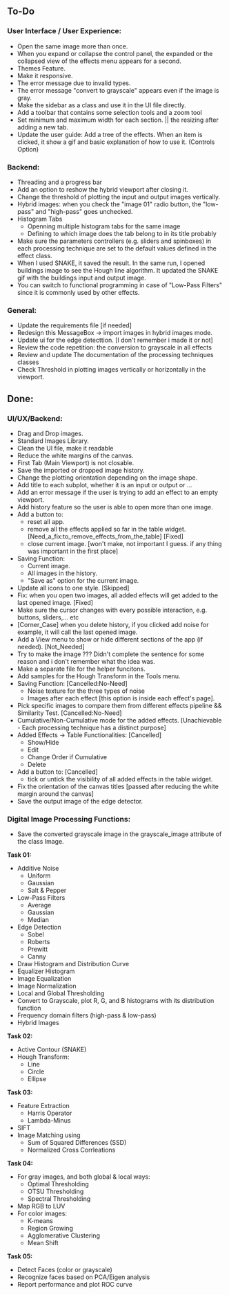## To-Do

### User Interface / User Experience:

- Open the same image more than once.
- When you expand or collapse the control panel, the expanded or the collapsed view of the effects menu appears for a second.
- Themes Feature.
- Make it responsive.
- The error message due to invalid types.
- The error message "convert to grayscale" appears even if the image is gray.
- Make the sidebar as a class and use it in the UI file directly.
- Add a toolbar that contains some selection tools and a zoom tool
- Set minimum and maximum width for each section. || the resizing after adding a new tab.
- Update the user guide: Add a tree of the effects. When an item is clicked, it show a gif and basic explanation of how to use it. (Controls Option)

### Backend:

- Threading and a progress bar
- Add an option to reshow the hybrid viewport after closing it.
- Change the threshold of plotting the input and output images vertically.
- Hybrid images: when you check the "image 01" radio button, the "low-pass" and "high-pass" goes unchecked.
- Histogram Tabs
  - Openning multiple histogram tabs for the same image
  - Defining to which image does the tab belong to in its title probably
- Make sure the parameters controllers (e.g. sliders and spinboxes) in each processing technique are set to the default values defined in the effect class.
- When I used SNAKE, it saved the result. In the same run, I opened buildings image to see the Hough line algorithm. It updated the SNAKE gif with the buildings input and output image.
- You can switch to functional programming in case of "Low-Pass Filters" since it is commonly used by other effects.

### General:

- Update the requirements file [if needed]
- Redesign this MessageBox -> import images in hybrid images mode.
- Update ui for the edge detecttion. [I don't remember i made it or not]
- Review the code repetition: the conversion to grayscale in all effects
- Review and update The documentation of the processing techniques classes
- Check Threshold in plotting images vertically or horizontally in the viewport.

## Done:

### UI/UX/Backend:

- Drag and Drop images.
- Standard Images Library.
- Clean the UI file, make it readable
- Reduce the white margins of the canvas.
- First Tab (Main Viewport) is not closable.
- Save the imported or dropped image history.
- Change the plotting orientation depending on the image shape.
- Add title to each subplot, whether it is an input or output or ...
- Add an error message if the user is trying to add an effect to an empty viewport.
- Add history feature so the user is able to open more than one image.
- Add a button to:
  - reset all app.
  - remove all the effects applied so far in the table widget. [Need_a_fix:to_remove_effects_from_the_table] [Fixed]
  - close current image. [won't make, not important I guess. if any thing was important in the first place]
- Saving Function:
  - Current image.
  - All images in the history.
  - "Save as" option for the current image.
- Update all icons to one style. [Skipped]
- Fix: when you open two images, all added effects will get added to the last opened image. [Fixed]
- Make sure the cursor changes with every possible interaction, e.g. buttons, sliders,... etc
- [Corner_Case] when you delete history, if you clicked add noise for example, it will call the last opened image.
- Add a View menu to show or hide different sections of the app (if needed). [Not_Needed]
- Try to make the image ??? Didn't complete the sentence for some reason and i don't remember what the idea was.
- Make a separate file for the helper funcitons.
- Add samples for the Hough Transform in the Tools menu.
- Saving Function: [Cancelled:No-Need]
  - Noise texture for the three types of noise
  - Images after each effect [this option is inside each effect's page].
- Pick specific images to compare them from different effects pipeline && Similarity Test. [Cancelled:No-Need]
- Cumulative/Non-Cumulative mode for the added effects. [Unachievable - Each processing technique has a distinct purpose]
- Added Effects -> Table Functionalities: [Cancelled]
  - Show/Hide
  - Edit
  - Change Order if Cumulative
  - Delete
- Add a button to: [Cancelled]
  - tick or untick the visibility of all added effects in the table widget.
- Fix the orientation of the canvas titles [passed after reducing the white margin around the canvas]
- Save the output image of the edge detector.

### Digital Image Processing Functions:

- Save the converted grayscale image in the grayscale_image attribute of the class Image.

**Task 01:**

- Additive Noise
  - Uniform
  - Gaussian
  - Salt & Pepper
- Low-Pass Filters
  - Average
  - Gaussian
  - Median
- Edge Detection
  - Sobel
  - Roberts
  - Prewitt
  - Canny
- Draw Histogram and Distribution Curve
- Equalizer Histogram
- Image Equalization
- Image Normalization
- Local and Global Thresholding
- Convert to Grayscale, plot R, G, and B histograms with its distribution function
- Frequency domain filters (high-pass & low-pass)
- Hybrid Images

**Task 02:**

- Active Contour (SNAKE)
- Hough Transform:
  - Line
  - Circle
  - Ellipse

**Task 03:**

- Feature Extraction
  - Harris Operator
  - Lambda-Minus
- SIFT
- Image Matching using
  - Sum of Squared Differences (SSD)
  - Normalized Cross Corrleations

**Task 04:**

- For gray images, and both global & local ways:
  - Optimal Thresholding
  - OTSU Thresholding
  - Spectral Thresholding
- Map RGB to LUV
- For color images:
  - K-means
  - Region Growing
  - Agglomerative Clustering
  - Mean Shift

**Task 05:**

- Detect Faces (color or grayscale)
- Recognize faces based on PCA/Eigen analysis
- Report performance and plot ROC curve
